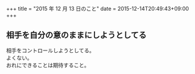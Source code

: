 +++
title = "2015 年 12 月 13 日のこと"
date = 2015-12-14T20:49:43+09:00
+++

## 相手を自分の意のままにしようとしてる

相手をコントロールしようとしてる。  
よくない。  
おれにできることは期待すること。
